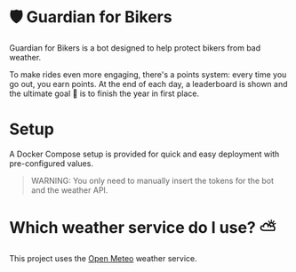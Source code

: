 # 🛡️ Guardian for Bikers

Guardian for Bikers is a bot designed to help protect bikers from bad weather.

To make rides even more engaging, there's a points system: every time you go out, you earn points. At the end of each day, a leaderboard is shown and the ultimate goal 🎯 is to finish the year in first place.

# Setup
A Docker Compose setup is provided for quick and easy deployment with pre-configured values.

> WARNING: You only need to manually insert the tokens for the bot and the weather API.

# Which weather service do I use? ⛅

This project uses the [Open Meteo](https://open-meteo.com/) weather service.
